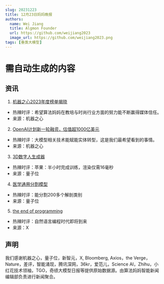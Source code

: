 ```yaml
---
slug: 20231223
title: 12月23日妈妈晚报
authors:
  name: Wei Jiang
  title: Algmon Founder
  url: https://github.com/weijiang2023
  image_url: https://github.com/weijiang2023.png
tags: [垂类大模型]
---
```


# 需自动生成的内容
## 资讯

1. [机器之心2023年度榜单揭晓](https://mp.weixin.qq.com/s/v9dTk6oTcAxuxYVdkfq4mQ)
* 热辣时评：希望算法妈妈在教培与时尚行业方面的努力能不断赢得媒体信任。
* 来源：机器之心

2. [OpenAI计划新一轮融资，估值超1000亿美元](https://mp.weixin.qq.com/s/BgaMWzRyPSD-nAp8onE-FA)
* 热辣时评：大模型相关技术能赋能实体转型，这是我们最希望看到的事情。
* 来源：机器之心

3. [3D数字人生成器](https://mp.weixin.qq.com/s/hxSzFBAHcPWAEYKjoszwDA)
* 热辣时评：苹果：半小时完成训练，渲染仅需16毫秒
* 来源：量子位

4. [医学通用分割模型](https://mp.weixin.qq.com/s/LMIeXXTvMUF3CpHFqIUiyQ)
* 热辣时评：能分割200多个解剖类别
* 来源：量子位

5. [the end of programming](https://twitter.com/MatthewBerman/status/1738241857866641759)
* 热辣时评：自然语言编程时代即将到来
* 来源：X

## 声明

我们感谢机器之心，量子位，新智元，X, Bloomberg, Axios，the Verge，Nature，差评，智能涌现，腾讯深网，36kr，爱范儿，Science AI，Zhihu，小红花技术领袖，TGO，奇绩大模型日报等提供原始数据源。由算法妈妈智能新闻编辑部负责进行新闻聚合。